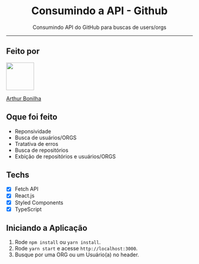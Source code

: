 <h1 align="center">
 Consumindo a API - Github
</h1>

<p align="center">Consumindo API do GitHub para buscas de users/orgs</p>

<hr>

## Feito por

[<img src="https://avatars2.githubusercontent.com/u/32990047?v=4" width="75px;"/>](https://github.com/arthurbonilhan)

[Arthur Bonilha](https://github.com/arthurbonilhan)

## Oque foi feito
- Reponsividade
- Busca de usuários/ORGS
- Tratativa de erros 
- Busca de repositórios
- Exbição de repositórios e usuários/ORGS

## Techs

- [x] Fetch API
- [x] React.js
- [x] Styled Components
- [x] TypeScript

## Iniciando a Aplicação

1. Rode `npm install` ou `yarn install`.<br />
2. Rode `yarn start` e acesse `http://localhost:3000`.<br />
3. Busque por uma ORG ou um Usuário(a) no header. <br/>
